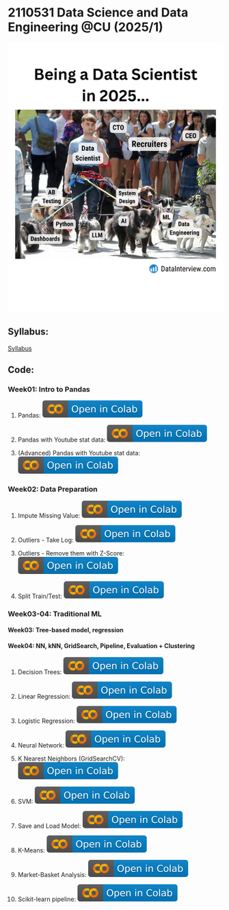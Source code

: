 # 2110531 Data Science and Data Engineering @CU (2025/1)

![alt text](https://github.com/pvateekul/2110531_DSDE_2025s1/blob/main/image/meme.jpeg?raw=true)

## Syllabus:

[Syllabus](slide/Syllabus_2110531_DSDE_2025s1.pdf)

## Code:

### Week01: Intro to Pandas

1. Pandas: [![Open In Colab](https://github.com/pvateekul/2110531_DSDE_2025s1/blob/main/image/colab-badge.svg?raw=true)](https://colab.research.google.com/github/pvateekul/2110531_DSDE_2025s1/blob/main/code/Week01_Intro_Pandas/1_Pandas.ipynb)

2. Pandas with Youtube stat data: [![Open In Colab](https://github.com/pvateekul/2110531_DSDE_2025s1/blob/main/image/colab-badge.svg?raw=true)](<https://colab.research.google.com/github/pvateekul/2110531_DSDE_2025s1/blob/main/code/Week01_Intro_Pandas/2_Pandas_%28Dataset_Trending_YouTube_Video_Statistics%29.ipynb>)

3. (Advanced) Pandas with Youtube stat data: [![Open In Colab](https://github.com/pvateekul/2110531_DSDE_2025s1/blob/main/image/colab-badge.svg?raw=true)](<https://colab.research.google.com/github/pvateekul/2110531_DSDE_2025s1/blob/main/code/Week01_Intro_Pandas/3_Advanced_Pandas_%28Dataset_Trending_YouTube_Video_Statistics%29.ipynb>)

### Week02: Data Preparation

1. Impute Missing Value: [![Open In Colab](https://raw.githubusercontent.com/pvateekul/2110531_DSDE_2025s1/main/image/colab-badge.svg)](https://colab.research.google.com/github/pvateekul/2110531_DSDE_2025s1/blob/main/code/Week02_DataPrep/Lab2_ImputeMissingValue.ipynb)

2. Outliers - Take Log: [![Open In Colab](https://raw.githubusercontent.com/pvateekul/2110531_DSDE_2025s1/main/image/colab-badge.svg)](https://colab.research.google.com/github/pvateekul/2110531_DSDE_2025s1/blob/main/code/Week02_DataPrep/Lab4_Outliers_Titanic.ipynb)

3. Outliers - Remove them with Z-Score: [![Open In Colab](https://raw.githubusercontent.com/pvateekul/2110531_DSDE_2025s1/main/image/colab-badge.svg)](https://colab.research.google.com/github/pvateekul/2110531_DSDE_2025s1/blob/main/code/Week02_DataPrep/Lab5_Outliers_Boston_%28optional%29.ipynb)

4. Split Train/Test: [![Open In Colab](https://raw.githubusercontent.com/pvateekul/2110531_DSDE_2025s1/main/image/colab-badge.svg)](https://colab.research.google.com/github/pvateekul/2110531_DSDE_2025s1/blob/main/code/Week02_DataPrep/Lab3_SplitTrainTest.ipynb)



### Week03-04: Traditional ML
#### Week03: Tree-based model, regression
#### Week04: NN, kNN, GridSearch, Pipeline, Evaluation + Clustering

1. Decision Trees: [![Open In Colab](https://raw.githubusercontent.com/pvateekul/2110531_DSDE_2025s1/main/image/colab-badge.svg)](https://colab.research.google.com/github/pvateekul/2110531_DSDE_2025s1/blob/main/code/Week03_ML/1_Decision_Trees_Random_Forests_v3.ipynb)

2. Linear Regression: [![Open In Colab](https://raw.githubusercontent.com/pvateekul/2110531_DSDE_2025s1/main/image/colab-badge.svg)](https://colab.research.google.com/github/pvateekul/2110531_DSDE_2025s1/blob/main/code/Week03_ML/2_Linear_Regression_v2.ipynb)

3. Logistic Regression: [![Open In Colab](https://raw.githubusercontent.com/pvateekul/2110531_DSDE_2025s1/main/image/colab-badge.svg)](https://colab.research.google.com/github/pvateekul/2110531_DSDE_2025s1/blob/main/code/Week03_ML/3_Logistic_Regression_v2.ipynb)

4. Neural Network: [![Open In Colab](https://raw.githubusercontent.com/pvateekul/2110531_DSDE_2025s1/main/image/colab-badge.svg)](https://colab.research.google.com/github/pvateekul/2110531_DSDE_2025s1/blob/main/code/Week03_ML/4_Neural_Network_v3.ipynb)

5. K Nearest Neighbors (GridSearchCV): [![Open In Colab](https://raw.githubusercontent.com/pvateekul/2110531_DSDE_2025s1/main/image/colab-badge.svg)](https://colab.research.google.com/github/pvateekul/2110531_DSDE_2025s1/blob/main/code/Week03_ML/5_K_Nearest_Neighbors_v2_update_09012025.ipynb)

6. SVM: [![Open In Colab](https://raw.githubusercontent.com/pvateekul/2110531_DSDE_2025s1/main/image/colab-badge.svg)](https://colab.research.google.com/github/pvateekul/2110531_DSDE_2025s1/blob/main/code/Week03_ML/6_Support_Vector_Machine_v2.ipynb)

7. Save and Load Model: [![Open In Colab](https://raw.githubusercontent.com/pvateekul/2110531_DSDE_2025s1/main/image/colab-badge.svg)](https://colab.research.google.com/github/pvateekul/2110531_DSDE_2025s1/blob/main/code/Week03_ML/7_Save_Load_Model_v2.ipynb)

8. K-Means: [![Open In Colab](https://raw.githubusercontent.com/pvateekul/2110531_DSDE_2025s1/main/image/colab-badge.svg)](https://colab.research.google.com/github/pvateekul/2110531_DSDE_2025s1/blob/main/code/Week03_ML/8_K_Means_Clustering_v2.ipynb)

9. Market-Basket Analysis: [![Open In Colab](https://raw.githubusercontent.com/pvateekul/2110531_DSDE_2025s1/main/image/colab-badge.svg)](https://colab.research.google.com/github/pvateekul/2110531_DSDE_2025s1/blob/main/code/Week03_ML/9_Market_Basket_Intro_v2.ipynb)

10. Scikit-learn pipeline: [![Open In Colab](https://raw.githubusercontent.com/pvateekul/2110531_DSDE_2025s1/main/image/colab-badge.svg)](https://colab.research.google.com/github/pvateekul/2110531_DSDE_2025s1/blob/main/code/Week03_ML/10_Scikit_learn_Pipeline.ipynb)
